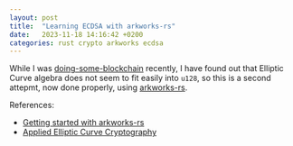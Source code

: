 ```yaml
---
layout: post
title:  "Learning ECDSA with arkworks-rs"
date:   2023-11-18 14:16:42 +0200
categories: rust crypto arkworks ecdsa
---
```

While I was [doing-some-blockchain](https://github.com/sergey-melnychuk/doing-some-blockchain) recently, I have found out that Elliptic Curve algebra does not seem to fit easily into `u128`, so this is a second attepmt, now done properly, using [arkworks-rs](https://github.com/arkworks-rs).



References:
- [Getting started with arkworks-rs](https://medium.com/@prajwolgyawali/getting-started-with-arkworks-rs-e5ceaca895a9)
- [Applied Elliptic Curve Cryptography](https://ventral.digital/posts/2023/8/22/applied-elliptic-curve-cryptography)
